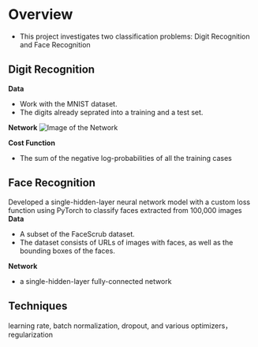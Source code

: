 # Overview
- This project investigates two classification problems: Digit Recognition and Face Recognition

## Digit Recognition
<b>Data</b>
- Work with the MNIST dataset.
- The digits already seprated into a training and a test set.

<b>Network</b>
![Image of the Network](http://www.cs.toronto.edu/~guerzhoy/411/proj2/logreg.png)

<b>Cost Function</b><br />
- The sum of the negative log-probabilities of all the training cases

## Face Recognition
Developed a single-hidden-layer neural network model with a custom loss function using PyTorch to classify faces extracted from 100,000 images<br />
<b>Data</b>
- A subset of the FaceScrub dataset.
- The dataset consists of URLs of images with faces, as well as the bounding boxes of the faces.

<b>Network</b>
- a single-hidden-layer fully-connected network

## Techniques
learning rate, batch normalization, dropout, and various optimizers，regularization

